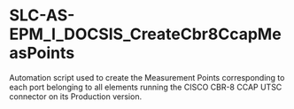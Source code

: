 # SLC-AS-EPM_I_DOCSIS_CreateCbr8CcapMeasPoints
Automation script used to create the Measurement Points corresponding to each port belonging to all elements
running the CISCO CBR-8 CCAP UTSC connector on its Production version.
